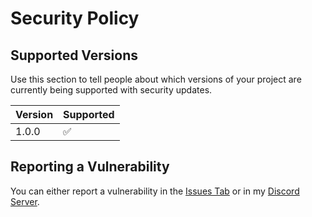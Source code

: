 # Security Policy

## Supported Versions

Use this section to tell people about which versions of your project are
currently being supported with security updates.

| Version | Supported          |
| ------- | ------------------ |
|  1.0.0  | :white_check_mark: |

## Reporting a Vulnerability

You can either report a vulnerability in the [Issues Tab](https://github.com/OutcastsEvents/OutcastsFinale/issues) or in my [Discord Server](https://discord.gg/ZCaXH9Qhjs).
